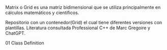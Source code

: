 Matrix o Grid es una matriz bidimensional que se utiliza principalmente en cálculos matemáticos y científicos. 

Repositorio con un contenedor(Grid) el cual tiene diferentes versiones con plantillas.
Literatura consultada Professional C++ de Marc Gregoire y ChatGPT.

01 Class Definition
